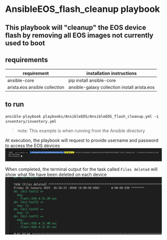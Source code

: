 # AnsibleEOS_flash_cleanup playbook

## This playbook will "cleanup" the EOS device flash by removing all EOS images not currently used to boot

## requirements
| requirement | installation instructions |
| ---- | ------------------------- |
| ansible-core | pip install ansible-core |
| arista.eos ansible collection | ansible-galaxy collection install arista.eos |

## to run
```
ansible-playbook playbooks/AnsibleEOS/AnsibleEOS_flash_cleanup.yml -i inventory/inventory.yml
```
>note: This example is when running from the Ansible directory

At execution, the playbook will request to provide username and password to access the EOS devices
![](../../../media/flash_cleanup1.png)

When completed, the terminal output for the task called `Files deleted` will show what file have been deleted on each device
![](../../../media/flash_cleanup2.png)